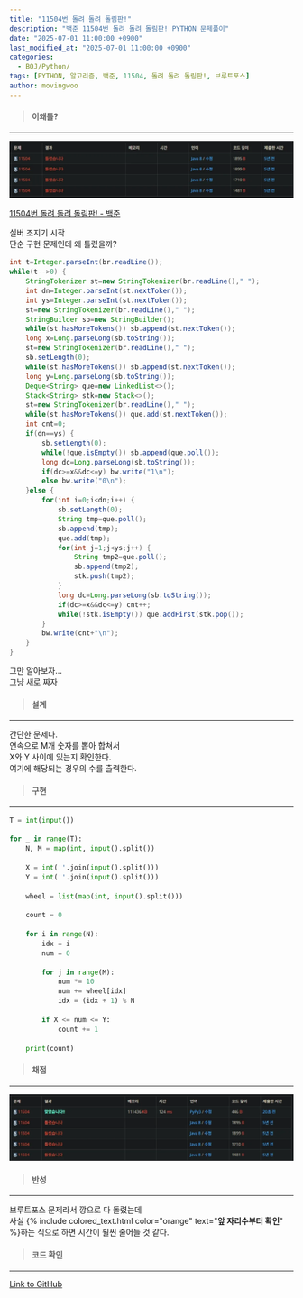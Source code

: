 ```yaml
---
title: "11504번 돌려 돌려 돌림판!"
description: "백준 11504번 돌려 돌려 돌림판! PYTHON 문제풀이"
date: "2025-07-01 11:00:00 +0900"
last_modified_at: "2025-07-01 11:00:00 +0900"
categories: 
  - BOJ/Python/
tags: [PYTHON, 알고리즘, 백준, 11504, 돌려 돌려 돌림판!, 브루트포스]
author: movingwoo
---
```

> #### 이왜틀?  
---  
  
![img01](/assets/images/posts/BOJ/Python/2025-07-01-11504/img01.webp)  
  
[11504번 돌려 돌려 돌림판! - 백준](https://www.acmicpc.net/problem/11504)  
  
실버 조지기 시작  
단순 구현 문제인데 왜 틀렸을까?  
  
```java
int t=Integer.parseInt(br.readLine());
while(t-->0) {
    StringTokenizer st=new StringTokenizer(br.readLine()," ");
    int dn=Integer.parseInt(st.nextToken());
    int ys=Integer.parseInt(st.nextToken());
    st=new StringTokenizer(br.readLine()," ");
    StringBuilder sb=new StringBuilder();
    while(st.hasMoreTokens()) sb.append(st.nextToken());
    long x=Long.parseLong(sb.toString());
    st=new StringTokenizer(br.readLine()," ");
    sb.setLength(0);
    while(st.hasMoreTokens()) sb.append(st.nextToken());
    long y=Long.parseLong(sb.toString());
    Deque<String> que=new LinkedList<>();
    Stack<String> stk=new Stack<>();
    st=new StringTokenizer(br.readLine()," ");
    while(st.hasMoreTokens()) que.add(st.nextToken());
    int cnt=0;
    if(dn==ys) {
        sb.setLength(0);
        while(!que.isEmpty()) sb.append(que.poll());
        long dc=Long.parseLong(sb.toString());
        if(dc>=x&&dc<=y) bw.write("1\n");
        else bw.write("0\n");
    }else {
        for(int i=0;i<dn;i++) {
            sb.setLength(0);
            String tmp=que.poll();
            sb.append(tmp);
            que.add(tmp);
            for(int j=1;j<ys;j++) {
                String tmp2=que.poll();
                sb.append(tmp2);
                stk.push(tmp2);
            }
            long dc=Long.parseLong(sb.toString());
            if(dc>=x&&dc<=y) cnt++;
            while(!stk.isEmpty()) que.addFirst(stk.pop());
        }
        bw.write(cnt+"\n");
    }
}
```
  
그만 알아보자...  
그냥 새로 짜자    
  
> #### 설계  
---  
  
간단한 문제다.  
연속으로 M개 숫자를 뽑아 합쳐서  
X와 Y 사이에 있는지 확인한다.  
여기에 해당되는 경우의 수를 출력한다.  
  
> #### 구현  
---  
  
```python
T = int(input())

for _ in range(T):
    N, M = map(int, input().split())

    X = int(''.join(input().split()))
    Y = int(''.join(input().split()))

    wheel = list(map(int, input().split()))

    count = 0

    for i in range(N):
        idx = i
        num = 0

        for j in range(M):
            num *= 10
            num += wheel[idx]
            idx = (idx + 1) % N

        if X <= num <= Y:
            count += 1

    print(count)
```
  
> #### 채점  
---  
  
![img02](/assets/images/posts/BOJ/Python/2025-07-01-11504/img02.webp)  
  
> #### 반성  
---  
  
브루트포스 문제라서 깡으로 다 돌렸는데  
사실 {% include colored_text.html color="orange" text="**앞 자리수부터 확인**" %}하는 식으로 하면 시간이 훨씬 줄어들 것 같다.  
  
> #### 코드 확인   
---  
  
[Link to GitHub](https://raw.githubusercontent.com/movingwoo/movingwoo-snippets/refs/heads/main/BOJ/Python/2025-07-01-11504.py)  
